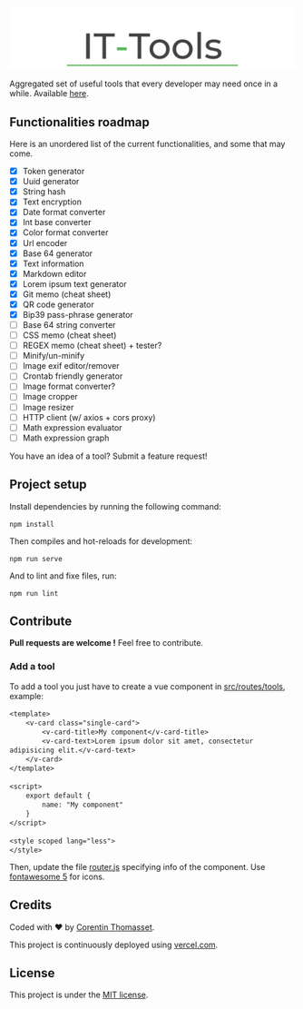 ![logo](.github/logo.png)

Aggregated set of useful tools that every developer may need once in a while. Available [here](https://it-tools.tech).

## Functionalities roadmap
Here is an unordered list of the current functionalities, and some that may come. 

- [x] Token generator
- [x] Uuid generator
- [x] String hash
- [x] Text encryption
- [x] Date format converter
- [x] Int base converter
- [x] Color format converter
- [x] Url encoder
- [x] Base 64 generator
- [x] Text information
- [x] Markdown editor
- [x] Lorem ipsum text generator
- [x] Git memo (cheat sheet)
- [x] QR code generator
- [x] Bip39 pass-phrase generator
- [ ] Base 64 string converter
- [ ] CSS memo (cheat sheet)
- [ ] REGEX memo (cheat sheet) + tester?
- [ ] Minify/un-minify
- [ ] Image exif editor/remover
- [ ] Crontab friendly generator
- [ ] Image format converter?
- [ ] Image cropper 
- [ ] Image resizer 
- [ ] HTTP client (w/ axios + cors proxy)
- [ ] Math expression evaluator
- [ ] Math expression graph

You have an idea of a tool? Submit a feature request!

## Project setup
Install dependencies by running the following command:
```shell
npm install
```

Then compiles and hot-reloads for development:
```shell
npm run serve
```

And to lint and fixe files, run:
```shell
npm run lint
```

## Contribute
**Pull requests are welcome !** Feel free to contribute.

### Add a tool
To add a tool you just have to create a vue component in [src/routes/tools](./src/routes/tools), example:
```vue
<template>
    <v-card class="single-card">
        <v-card-title>My component</v-card-title>
        <v-card-text>Lorem ipsum dolor sit amet, consectetur adipisicing elit.</v-card-text>
    </v-card>
</template>

<script>
    export default {
        name: "My component"
    }
</script>

<style scoped lang="less">
</style>
```

Then, update the file [router.js](./src/router.js) specifying info of the component.
Use [fontawesome 5](https://fontawesome.com/icons?d=gallery&m=free) for icons.

## Credits
Coded with ❤️ by [Corentin Thomasset](//corentin-thomasset.fr).

This project is continuously deployed using [vercel.com](https://vercel.com).

## License
This project is under the [MIT license](LICENSE).
